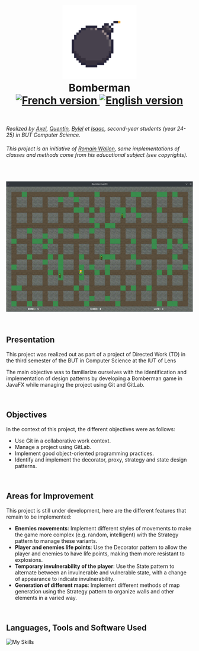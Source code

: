 <h1 align="center">
  <br>
  <img src="https://github.com/axelriv62/bomberman/blob/main/src/main/resources/fr/univartois/butinfo/r304/bomberman/view/icon.png" width="200" alt="icon">
  <br>
  <b>Bomberman</b>
  <br>
  <a href="https://github.com/axelriv62/bomberman/blob/main/README.md">
    <img src="https://img.shields.io/badge/README-FR-blue" alt="French version">
  </a>
  <a href="https://github.com/axelriv62/bomberman/blob/main/README-EN.md">
    <img src="https://img.shields.io/badge/README-EN-blue" alt="English version">
  </a>
</h1>

<br>

*Realized by [Axel](https://github.com/axelriv62), [Quentin](https://github.com/quentinltg), [Bylel](https://github.com/SirSweazzyyy) et [Isaac](https://github.com/IsaacDuflos), second-year students (year 24-25) in BUT Computer Science.*

###### *This project is an initiative of [Romain Wallon](https://github.com/romainwallon), some implementations of classes and methods come from his educational subject (see copyrights).*

<br>

<p align="center">
  <img src="https://github.com/axelriv62/bomberman/blob/main/src/main/resources/fr/univartois/butinfo/r304/bomberman/view/screenshot.png" alt="screenshot" width="800">
</p>

<br>


## Presentation

This project was realized out as part of a project of Directed Work (TD) in the third semester of the BUT in Computer Science at the IUT of Lens

The main objective was to familiarize ourselves with the identification and implementation of design patterns by developing a Bomberman game in JavaFX while managing the project using Git and GitLab.

<br>

## Objectives

In the context of this project, the different objectives were as follows:

+ Use Git in a collaborative work context.
+ Manage a project using GitLab.
+ Implement good object-oriented programming practices.
+ Identify and implement the decorator, proxy, strategy and state design patterns.

<br>

## Areas for Improvement

This project is still under development, here are the different features that remain to be implemented:

+ **Enemies movements**: Implement different styles of movements to make the game more complex (e.g. random, intelligent) with the Strategy pattern to manage these variants.
+ **Player and enemies life points**: Use the Decorator pattern to allow the player and enemies to have life points, making them more resistant to explosions.
+ **Temporary invulnerability of the player**: Use the State pattern to alternate between an invulnerable and vulnerable state, with a change of appearance to indicate invulnerability.
+ **Generation of different maps**: Implement different methods of map generation using the Strategy pattern to organize walls and other elements in a varied way.

<br>

## Languages, Tools and Software Used

![My Skills](https://go-skill-icons.vercel.app/api/icons?i=java,gradle,git,gitlab&theme=dark)
